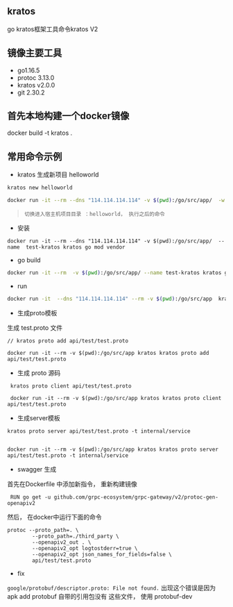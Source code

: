 ## kratos 

go kratos框架工具命令kratos V2

## 镜像主要工具 
- go1.16.5
- protoc 3.13.0
- kratos v2.0.0
- git 2.30.2


## 首先本地构建一个docker镜像

docker build -t kratos .

## 常用命令示例

-  kratos 生成新项目 helloworld

```bash 
kratos new helloworld
```

```bash 
docker run -it --rm --dns "114.114.114.114" -v $(pwd):/go/src/app/  -w ./ --name test-kratos kratos kratos new helloworld
```

> `切换进入宿主机项目目录 ：helloworld， 执行之后的命令`


- 安装

```
docker run -it --rm --dns "114.114.114.114" -v $(pwd):/go/src/app/  --name  test-kratos kratos go mod vendor 
```

- go build 

```bash 
docker run -it --rm  -v $(pwd):/go/src/app/ --name test-kratos kratos go build -mod=vendor -o ./bin/  cmd/helloworld/
```

- run 

```bash 
docker run -it  --dns "114.114.114.114" --rm -v $(pwd):/go/src/app  kratos go run -mod=vendor  ./cmd/helloworld/ -conf ./configs
```

- 生成proto模板

生成 test.proto 文件

```
// kratos proto add api/test/test.proto

docker run -it --rm -v $(pwd):/go/src/app kratos kratos proto add api/test/test.proto

```

- 生成 proto 源码

```
 kratos proto client api/test/test.proto

 docker run -it --rm -v $(pwd):/go/src/app kratos kratos proto client api/test/test.proto

```

- 生成server模板

```
kratos proto server api/test/test.proto -t internal/service


docker run -it --rm -v $(pwd):/go/src/app kratos kratos proto server api/test/test.proto -t internal/service

```


- swagger 生成 

 首先在Dockerfile 中添加新指令， 重新构建镜像 

```
 RUN go get -u github.com/grpc-ecosystem/grpc-gateway/v2/protoc-gen-openapiv2

```
 
然后， 在docker中运行下面的命令
```
protoc --proto_path=. \
        --proto_path=./third_party \
        --openapiv2_out . \
        --openapiv2_opt logtostderr=true \
        --openapiv2_opt json_names_for_fields=false \
        api/test/test.proto

```



- fix 

`google/protobuf/descriptor.proto: File not found.` 出现这个错误是因为apk add protobuf 自带的引用包没有 这些文件， 使用 protobuf-dev 

